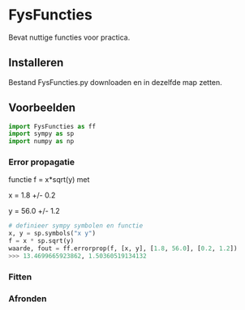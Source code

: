 # FysFuncties
Bevat nuttige functies voor practica.

## Installeren
Bestand FysFuncties.py downloaden en in dezelfde map zetten.
## Voorbeelden
```python
import FysFuncties as ff
import sympy as sp
import numpy as np
```
### Error propagatie
functie f = x*sqrt(y) met


x = 1.8 +/- 0.2

y = 56.0  +/- 1.2
```python
# definieer sympy symbolen en functie
x, y = sp.symbols("x y")
f = x * sp.sqrt(y)
waarde, fout = ff.errorprop(f, [x, y], [1.8, 56.0], [0.2, 1.2])
>>> 13.4699665923862, 1.50360519134132
```
### Fitten
### Afronden